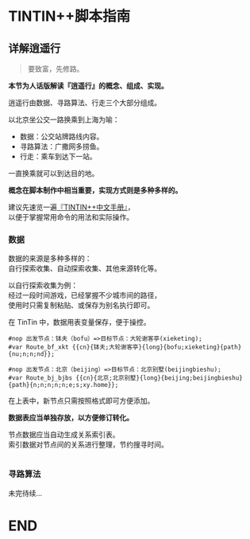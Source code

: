 # TINTIN++脚本指南

## 详解逍遥行

> 要致富，先修路。  

__本节为人话版解读『逍遥行』的概念、组成、实现。__

逍遥行由数据、寻路算法、行走三个大部分组成。  

以北京坐公交一路换乘到上海为喻：  

* 数据：公交站牌路线内容。  
* 寻路算法：广撒网多捞鱼。  
* 行走：乘车到达下一站。  

一直换乘就可以到达目的地。  

__概念在脚本制作中相当重要，实现方式则是多种多样的。__

建议先速览一遍[『TINTIN++中文手册』](./Wiki.md)，  
以便于掌握常用命令的用法和实际操作。

### 数据

数据的来源是多种多样的：  
自行探索收集、自动探索收集、其他来源转化等。

以自行探索收集为例：  
经过一段时间游戏，已经掌握不少城市间的路径，  
使用时只需复制粘贴、或保存为别名执行即可。

在 TinTin 中，数据用表变量保存，便于操控。  

```
#nop 出发节点：钵夫（bofu）=>目标节点：大轮谢客亭(xieketing);
#var Route_bf_xkt {{cn}{钵夫;大轮谢客亭}{long}{bofu;xieketing}{path}{nu;n;n;nd}};

#nop 出发节点：北京（beijing）=>目标节点：北京别墅(beijingbieshu);
#var Route_bj_bjbs {{cn}{北京;北京别墅}{long}{beijing;beijingbieshu}{path}{n;n;n;n;n;e;s;xy.home}};
```

在上表中，新节点只需按照格式即可方便添加。  

__数据表应当单独存放，以方便修订转化。__

节点数据应当自动生成关系索引表。  
索引数据对节点间的关系进行整理，节约搜寻时间。

```
```

### 寻路算法

未完待续...

# END